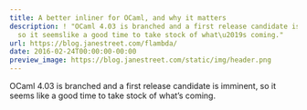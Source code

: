 ```yaml
---
title: A better inliner for OCaml, and why it matters
description: ! "OCaml 4.03 is branched and a first release candidate is imminent,
  so it seemslike a good time to take stock of what\u2019s coming."
url: https://blog.janestreet.com/flambda/
date: 2016-02-24T00:00:00-00:00
preview_image: https://blog.janestreet.com/static/img/header.png
---
```


<p>OCaml 4.03 is branched and a first release candidate is imminent, so it seems
like a good time to take stock of what’s coming.</p>
